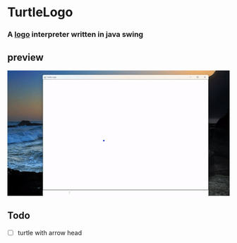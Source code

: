﻿# TurtleLogo
### A [logo](https://cs.brown.edu/courses/bridge/1997/Resources/LogoTutorial.html) interpreter written in java swing 

## preview
![preview gif](screenshots/preview.gif)

## Todo
- [ ] turtle with arrow head  
